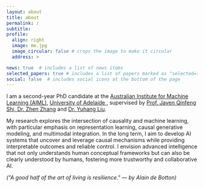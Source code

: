 ```yaml
---
layout: about
title: about
permalink: /
subtitle: 
profile:
  align: right
  image: me.jpg
  image_circular: false # crops the image to make it circular
  address: >

news: true  # includes a list of news items
selected_papers: true # includes a list of papers marked as "selected={true}"
social: false  # includes social icons at the bottom of the page
---
```


I am a second-year PhD candidate at the <a href='https://www.adelaide.edu.au/aiml'>  Australian Institute for Machine Learning (AIML)</a>, <a href='https://www.adelaide.edu.au/'> University of Adelaide </a>, supervised by <a href='https://cs.adelaide.edu.au/~javen/'> Prof. Javen Qinfeng Shi, <a href='https://zzhang.org/'> Dr. Zhen Zhang</a> and <a href='https://sites.google.com/view/yuhangliu/homepage'> Dr. Yuhang Liu</a>. 

My research explores the intersection of causality and machine learning, with particular emphasis on representation learning, causal generative modeling, and multimodal integration. In the long term, I aim to develop AI systems that uncover and leverage causal mechanisms while providing interpretable outcomes and reliable control. I envision advanced intelligence that not only understands human conceptual frameworks but can also be clearly understood by humans, fostering more trustworthy and collaborative AI.

*("A good half of the art of living is resilience." — by Alain de Botton)*
